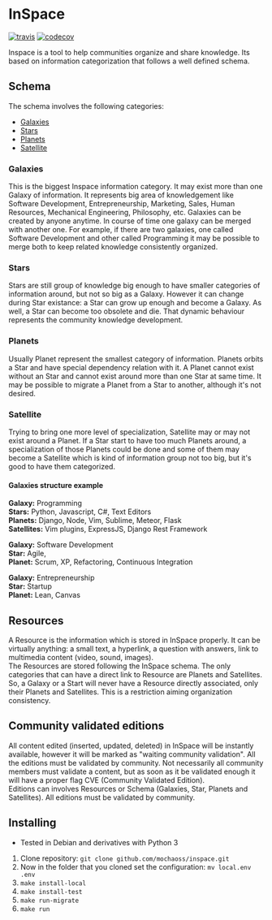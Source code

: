 # InSpace

[![travis](https://travis-ci.org/mochaoss/inspace.svg?branch=master)](https://travis-ci.org/mochaoss/inspace/)
[![codecov](https://codecov.io/gh/mochaoss/inspace/branch/master/graph/badge.svg)](https://codecov.io/gh/mochaoss/inspace)

Inspace is a tool to help communities organize and share knowledge. Its based on information categorization that follows a well defined schema.


## Schema

The schema involves the following categories:

* [Galaxies](#galaxies)
* [Stars](#stars)
* [Planets](#planets)
* [Satellite](#satellite)

### Galaxies

This is the biggest Inspace information category. It may exist more than one Galaxy of information. It represents big area of knowledgement like Software Development, Entrepreneurship, Marketing, Sales, Human Resources, Mechanical Engineering, Philosophy, etc. Galaxies can be created by anyone anytime.
In course of time one galaxy can be merged with another one. For example, if there are two galaxies, one called Software Development and other called Programming it may be possible to merge both to keep related knowledge consistently organized.

### Stars

Stars are still group of knowledge big enough to have smaller categories of information around, but not so big as a Galaxy. However it can change during Star existance: a Star can grow up enough and become a Galaxy. As well, a Star can become too obsolete and die. That dynamic behaviour represents the community knowledge development.

### Planets

Usually Planet represent the smallest category of information. Planets orbits a Star and have special dependency relation with it. A Planet cannot exist without an Star and cannot exist around more than one Star at same time. It may be possible to migrate a Planet from a Star to another, although it's not desired.

### Satellite

Trying to bring one more level of specialization, Satellite may or may not exist around a Planet. If a Star start to have too much Planets around, a specialization of those Planets could be done and some of them may become a Satellite which is kind of information group not too big, but it's good to have them categorized.

#### Galaxies structure example

**Galaxy:** Programming  
**Stars:** Python, Javascript, C#, Text Editors  
**Planets:** Django, Node, Vim, Sublime, Meteor, Flask  
**Satellites:** Vim plugins, ExpressJS, Django Rest Framework  

**Galaxy:** Software Development  
**Star:** Agile,  
**Planet:** Scrum, XP, Refactoring, Continuous Integration  

**Galaxy:** Entrepreneurship  
**Star:** Startup  
**Planet:** Lean, Canvas  


## Resources

A Resource is the information which is stored in InSpace properly. It can be virtually anything: a small text, a hyperlink, a question with answers, link to multimedia content (video, sound, images).  
The Resources are stored following the InSpace schema. The only categories that can have a direct link to Resource are Planets and Satellites. So, a Galaxy or a Start will never have a Resource directly associated, only their Planets and Satellites. This is a restriction aiming organization consistency.


## Community validated editions

All content edited (inserted, updated, deleted) in InSpace will be instantly available, however it will be marked as "waiting community validation". All the editions must be validated by community. Not necessarily all community members must validate a content, but as soon as it be validated enough it will have a proper flag CVE (Community Validated Edition).  
Editions can involves Resources or Schema (Galaxies, Star, Planets and Satellites). All editions must be validated by community.


## Installing
* Tested in Debian and derivatives with Python 3

1. Clone repository: `git clone github.com/mochaoss/inspace.git`
2. Now in the folder that you cloned set the configuration: `mv local.env .env`
3. `make install-local`
4. `make install-test`
5. `make run-migrate`
6. `make run`

